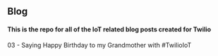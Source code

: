 ## Blog

#### This is the repo for all of the IoT related blog posts created for Twilio

03 - Saying Happy Birthday to my Grandmother with #TwilioIoT
